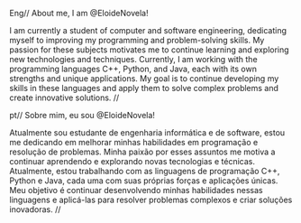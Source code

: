 Eng//
About me, I am @EloideNovela!

I am currently a student of computer and software engineering, dedicating myself to improving my programming and problem-solving skills. My passion for these subjects motivates me to continue learning and exploring new technologies and techniques. Currently, I am working with the programming languages C++, Python, and Java, each with its own strengths and unique applications. My goal is to continue developing my skills in these languages and apply them to solve complex problems and create innovative solutions.
//

pt// 
Sobre mim, eu sou @EloideNovela!

Atualmente sou estudante de engenharia informática e de software, estou me dedicando em melhorar minhas habilidades em programação e resolução de problemas. Minha paixão por esses assuntos me motiva a continuar aprendendo e explorando novas tecnologias e técnicas. Atualmente, estou trabalhando com as linguagens de programação C++, Python e Java, cada uma com suas próprias forças e aplicações únicas. Meu objetivo é continuar desenvolvendo minhas habilidades nessas linguagens e aplicá-las para resolver problemas complexos e criar soluções inovadoras.
//

